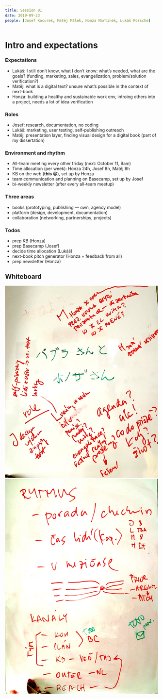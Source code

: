 ```yaml
---
title: Session 01
date: 2019-09-23
people: [Josef Kocurek, Matěj Málek, Honza Martinek, Lukáš Porsche]
---
```

# Intro and expectations

### Expectations

- Lukáš: I still don’t know, what I don’t know: what’s needed, what are the goals? (funding, marketing, sales, evangelization, problem/solution verification?)
- Matěj: what is a digital text? unsure what’s possible in the context of next-book
- Honza: building a healthy and sustainable work env, introing others into a project, needs a lot of idea verification

### Roles

- Josef: research, documentation, no coding
- Lukáš: marketing, user testing, self-publishing outreach
- Matěj: presentation layer, finding visual design for a digital book (part of my dissertation)

### Environment and rhythm

- All-team meeting every other friday (next: October 11, 9am)
- Time allocation (per week): Honza 24h, Josef 8h, Matěj 8h
- KB on the web (**this 😉**), set up by Honza
- team communication and planning on Basecamp, set up by Josef
- bi-weekly newsletter (after every all-team meetup)

### Three areas

- books (prototyping, publishing — own, agency model)
- platform (design, development, documentation)
- collaboration (networking, partnerships, projects)

### Todos

- prep KB (Honza)
- prep Basecamp (Josef)
- decide time allocation (Lukáš)
- next-book pitch generator (Honza + feedback from all)
- prep newsletter (Honza)

## Whiteboard

![](flip0.jpeg)
![](flip1.jpeg)
